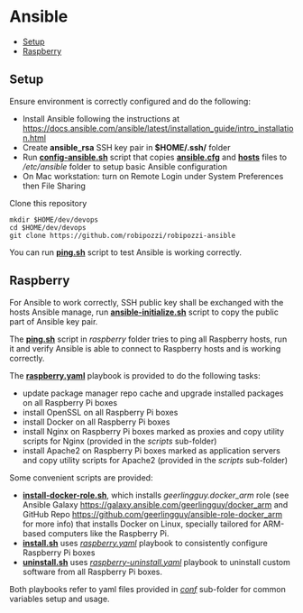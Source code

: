 # Ansible
- [Setup](#setup)
- [Raspberry](#raspberry)

## Setup
Ensure environment is correctly configured and do the following:
- Install Ansible following the instructions at https://docs.ansible.com/ansible/latest/installation_guide/intro_installation.html
- Create **ansible_rsa** SSH key pair in **$HOME/.ssh/** folder
- Run **[config-ansible.sh](config-ansible.sh)** script that copies **[ansible.cfg](ansible.cfg)** and **[hosts](hosts)** files to */etc/ansible* folder to setup basic Ansible configuration
- On Mac workstation: turn on Remote Login under System Preferences then File Sharing

Clone this repository 
```
mkdir $HOME/dev/devops
cd $HOME/dev/devops
git clone https://github.com/robipozzi/robipozzi-ansible
```

You can run **[ping.sh](ping.sh)** script to test Ansible is working correctly.

## Raspberry
For Ansible to work correctly, SSH public key shall be exchanged with the hosts Ansible manage, run **[ansible-initialize.sh](raspberry/ansible-initialize.sh)** script to copy the public part of Ansible key pair.

The **[ping.sh](raspberry/ping.sh)** script in *raspberry* folder tries to ping all Raspberry hosts, run it and verify Ansible is able to connect to Raspberry hosts and is working correctly.

The **[raspberry.yaml](raspberry/raspberry.yaml)** playbook is provided to do the following tasks:

- update package manager repo cache and upgrade installed packages on all Raspberry Pi boxes
- install OpenSSL on all Raspberry Pi boxes
- install Docker on all Raspberry Pi boxes
- install Nginx on Raspberry Pi boxes marked as proxies and copy utility scripts for Nginx (provided in the *scripts* sub-folder)
- install Apache2 on Raspberry Pi boxes marked as application servers and copy utility scripts for Apache2 (provided in the *scripts* sub-folder)

Some convenient scripts are provided:
* **[install-docker-role.sh](raspberry/install-docker-role.sh)**, which installs *geerlingguy.docker_arm* role (see Ansible Galaxy https://galaxy.ansible.com/geerlingguy/docker_arm and GitHub Repo https://github.com/geerlingguy/ansible-role-docker_arm for more info) that installs Docker on Linux, specially tailored for ARM-based computers like the Raspberry Pi.
* **[install.sh](raspberry/install.sh)** uses *[raspberry.yaml](raspberry/raspberry.yaml)* playbook to consistently configure Raspberry Pi boxes 
* **[uninstall.sh](raspberry/uninstall.sh)** uses *[raspberry-uninstall.yaml](raspberry/raspberry-uninstall.yaml)* playbook to uninstall custom software from all Raspberry Pi boxes.

Both playbooks refer to yaml files provided in *[conf](raspberry/conf)* sub-folder for common variables setup and usage.